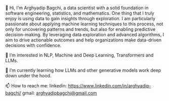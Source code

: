 👋 Hi, I'm Arghyadip Bagchi, a data scientist with a solid foundation in software engineering, statistics, and mathematics. One thing that I truly enjoy is using data to gain insights through exploration. I am particularly passionate about applying machine learning techniques to this process, not only for uncovering patterns and trends, but also for enabling predictive decision-making. By leveraging data exploration and advanced algorithms, I aim to drive actionable outcomes and help organizations make data-driven decisions with confidence.

👀 I’m interested in NLP, Machine and Deep Learning, Transformers and LLMs.

🌱 I’m currently learning how LLMs and other generative models work deep down under the hood.

📫 How to reach me:
linkedin: https://www.linkedin.com/in/arghyadip-bagchi/
gmail: arghyadipbagchi@gmail.com

<!---
- 💞️ I’m looking to collaborate on ...
- 😄 Pronouns: ...
- ⚡ Fun fact: ...
--->

<!---
ArghyadipB/ArghyadipB is a ✨ special ✨ repository because its `README.md` (this file) appears on your GitHub profile.
You can click the Preview link to take a look at your changes.
--->
